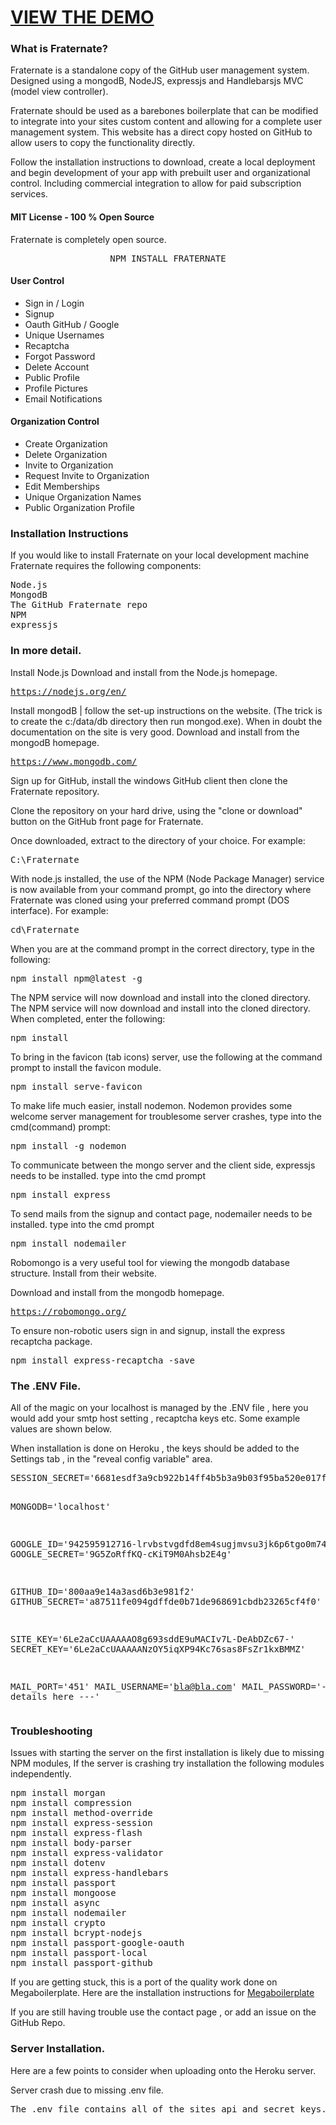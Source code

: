 <h1><a href="https://fraternate.herokuapp.com/" target="_blank">VIEW THE DEMO</a></h1>

<h3>What is Fraternate?</h3>
<p>Fraternate is a standalone copy of the GitHub user management system. Designed using a mongodB, NodeJS, expressjs and Handlebarsjs MVC (model view controller).</p>
<p>Fraternate should be used as a barebones boilerplate that can be modified to integrate into your sites custom content and allowing for a complete user management system.
This website has a direct copy hosted on GitHub to allow users to copy the functionality directly. </p>
<p>Follow the installation instructions to download, create a local deployment and begin development of your app with prebuilt user and organizational control. Including commercial integration to allow for paid subscription services.</p>

<h4 >MIT License - 100 % Open Source</h4>
Fraternate is completely open source.

<div style="text-align: center;"><pre>NPM INSTALL FRATERNATE</pre></div>



<h4>User Control</h4>
<ul>
<li>Sign in / Login</li>
<li>Signup</li>
<li>Oauth GitHub / Google</li>
<li>Unique Usernames</li>
<li>Recaptcha</li>
<li>Forgot Password</li>
<li>Delete Account</li>
<li>Public Profile</li>
<li>Profile Pictures</li>
<li>Email Notifications</li>
</ul>
<h4>Organization Control</h4>
<ul>
<li>Create Organization</li>
<li>Delete Organization</li>
<li>Invite to Organization</li>
<li>Request Invite to Organization</li>
<li>Edit Memberships</li>
<li>Unique Organization Names</li>
<li>Public Organization Profile</li>
</ul>



<h3>Installation Instructions</h3>
<p>If you would like to install Fraternate on your local development machine Fraternate requires the following components:</p>

<pre>
Node.js
MongodB
The GitHub Fraternate repo
NPM
expressjs
</pre>
<h3>In more detail.</h3>

<p>Install Node.js Download and install from the Node.js homepage.</p>

<pre><a href="https://nodejs.org/en/">https://nodejs.org/en/</a>&nbsp;</pre>

<p>Install mongodB | follow the set-up instructions on the website. (The trick is to create the c:/data/db directory then run mongod.exe). When in doubt the documentation on the site is very good. Download and install from the mongodB homepage.</p>

<pre><a href="https://www.mongodb.com/">https://www.mongodb.com/</a>&nbsp;</pre>

<p>Sign up for GitHub, install the windows GitHub client then clone the Fraternate repository.</p>
<p>Clone the repository on your hard drive, using the "clone or download" button on the GitHub front page for Fraternate.</p>
<p>Once downloaded, extract to the directory of your choice. For example:</p>

<pre>C:\Fraternate</pre>

<p>With node.js installed, the use of the NPM (Node Package Manager) service is now available from your command prompt, go into the directory where Fraternate was cloned using your preferred command prompt (DOS interface). For example:</p>

<pre>cd\Fraternate</pre>

<p>When you are at the command prompt in the correct directory, type in the following:</p>

<pre>npm install npm@latest -g</pre>

<p>The NPM service will now download and install into the cloned directory. The NPM service will now download and install into the cloned directory. When completed, enter the following:</p>

<pre>npm install</pre>

<p>To bring in the favicon (tab icons) server, use the following at the command prompt to install the favicon module.</p>

<pre>npm install serve-favicon</pre>

<p>To make life much easier, install nodemon. Nodemon provides some welcome server management for troublesome server crashes, type into the cmd(command) prompt:</p>

<pre>npm install -g nodemon</pre>

<p>To communicate between the mongo server and the client side, expressjs needs to be installed. type into the cmd prompt</p>

<pre>npm install express</pre>

<p>To send mails from the signup and contact page, nodemailer needs to be installed. type into the cmd prompt</p>

<pre>npm install nodemailer</pre>


<p>Robomongo is a very useful tool for viewing the mongodb database structure. Install from their website.</p>

<p>Download and install from the mongodb homepage.</p>

<pre><a href="https://robomongo.org/">https://robomongo.org/</a></pre>

<p>To ensure non-robotic users sign in and signup, install the express recaptcha package.</p>

<pre>npm install express-recaptcha -save</pre>


<h3>The .ENV File.</h3>
<p>All of the magic on your localhost is managed by the .ENV file , here you would add your smtp host setting , recaptcha keys etc. Some example values are shown below.</p>
<p>When installation is done on Heroku , the keys should be added to the Settings tab , in the "reveal config variable" area.</p>
<pre>
SESSION_SECRET='6681esdf3a9cb922b14ff4b5b3a9b03f95ba520e017f5a23453f6e2792965d4e063'

MONGODB='localhost'

GOOGLE_ID='942595912716-lrvbstvgdfd8em4sugjmvsu3jk6p6tgo0m74.apps.googleusercontent.com'
GOOGLE_SECRET='9G5ZoRffKQ-cKiT9M0Ahsb2E4g'

GITHUB_ID='800aa9e14a3asd6b3e981f2'
GITHUB_SECRET='a87511fe094gdffde0b71de968691cbdb23265cf4f0'

SITE_KEY='6Le2aCcUAAAAAO8g693sddE9uMACIv7L-DeAbDZc67-'
SECRET_KEY='6Le2aCcUAAAAANzOY5iqXP94Kc76sas8FsZr1kxBMMZ'

MAIL_PORT='451'
MAIL_USERNAME='bla@bla.com'
MAIL_PASSWORD='--- add your details here ---'
</pre>

<h3>Troubleshooting</h3>

<p>Issues with starting the server on the first installation is likely due to missing NPM modules, If the server is crashing try installation the following modules independently.</p>

<pre>npm install morgan
npm install compression
npm install method-override
npm install express-session
npm install express-flash
npm install body-parser
npm install express-validator
npm install dotenv
npm install express-handlebars
npm install passport
npm install mongoose
npm install async
npm install nodemailer
npm install crypto
npm install bcrypt-nodejs
npm install passport-google-oauth
npm install passport-local
npm install passport-github
</pre>

<p>If you are getting stuck, this is a port of the quality work done on Megaboilerplate. Here are the installation instructions for&nbsp;<a href="https://github.com/sahat/megaboilerplate#express">Megaboilerplate</a></p>

<p>If you are still having trouble use the contact page , or add an issue on the GitHub Repo.</p>

<h3>Server Installation.</h3>

<p>Here are a few points to consider when uploading onto the Heroku server.</p>

Server crash due to missing .env file.

<pre>The .env file contains all of the sites api and secret keys. Ensure that it exists on the server.</pre>


                                                                    